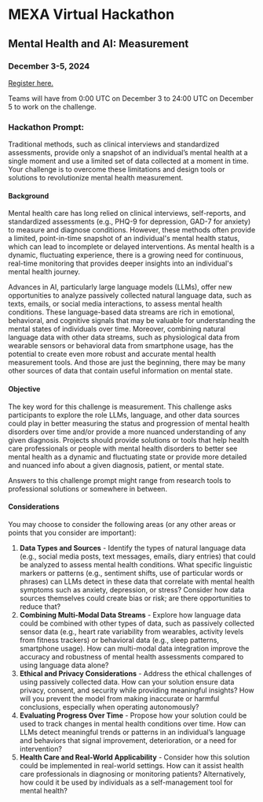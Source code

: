 # MEXA Virtual Hackathon 


## Mental Health and AI: Measurement

### December 3-5, 2024 
[Register here.](www.mexa.app) 

Teams will have from 0:00 UTC on December 3 to 24:00 UTC on December 5 to work on the challenge. 

### Hackathon Prompt: 
Traditional methods, such as clinical interviews and standardized assessments, provide only a snapshot of an individual’s mental health at a single moment and use a limited set of data collected at a moment in time. Your challenge is to overcome these limitations and design tools or solutions to revolutionize mental health measurement.

#### Background
Mental health care has long relied on clinical interviews, self-reports, and standardized assessments (e.g., PHQ-9 for depression, GAD-7 for anxiety) to measure and diagnose conditions. However, these methods often provide a limited, point-in-time snapshot of an individual's mental health status, which can lead to incomplete or delayed interventions. As mental health is a dynamic, fluctuating experience, there is a growing need for continuous, real-time monitoring that provides deeper insights into an individual's mental health journey.

Advances in AI, particularly large language models (LLMs), offer new opportunities to analyze passively collected natural language data, such as texts, emails, or social media interactions, to assess mental health conditions. These language-based data streams are rich in emotional, behavioral, and cognitive signals that may be valuable for understanding the mental states of individuals over time. Moreover, combining natural language data with other data streams, such as physiological data from wearable sensors or behavioral data from smartphone usage, has the potential to create even more robust and accurate mental health measurement tools. And those are just the beginning, there may be many other sources of data that contain useful information on mental state. 

#### Objective 
The key word for this challenge is measurement. This challenge asks participants to explore the role LLMs, language, and other data sources could play in better measuring the status and progression of mental health disorders over time and/or provide a more nuanced understanding of any given diagnosis. Projects should provide solutions or tools that help health care professionals or people with mental health disorders to better see mental health as a dynamic and fluctuating state or provide more detailed and nuanced info about a given diagnosis, patient, or mental state.  

Answers to this challenge prompt might range from research tools to professional solutions or somewhere in between. 

#### Considerations 
You may choose to consider the following areas (or any other areas or points that you consider are important):
1. **Data Types and Sources** - Identify the types of natural language data (e.g., social media posts, text messages, emails, diary entries) that could be analyzed to assess mental health conditions. What specific linguistic markers or patterns (e.g., sentiment shifts, use of particular words or phrases) can LLMs detect in these data that correlate with mental health symptoms such as anxiety, depression, or stress? Consider how data sources themselves could create bias or risk; are there opportunities to reduce that?
2. **Combining Multi-Modal Data Streams** - Explore how language data could be combined with other types of data, such as passively collected sensor data (e.g., heart rate variability from wearables, activity levels from fitness trackers) or behavioral data (e.g., sleep patterns, smartphone usage). How can multi-modal data integration improve the accuracy and robustness of mental health assessments compared to using language data alone?
3. **Ethical and Privacy Considerations** - Address the ethical challenges of using passively collected data. How can your solution ensure data privacy, consent, and security while providing meaningful insights? How will you prevent the model from making inaccurate or harmful conclusions, especially when operating autonomously?
4. **Evaluating Progress Over Time** - Propose how your solution could be used to track changes in mental health conditions over time. How can LLMs detect meaningful trends or patterns in an individual’s language and behaviors that signal improvement, deterioration, or a need for intervention?
5. **Health Care and Real-World Applicability** - Consider how this solution could be implemented in real-world settings. How can it assist health care professionals in diagnosing or monitoring patients? Alternatively, how could it be used by individuals as a self-management tool for mental health?

